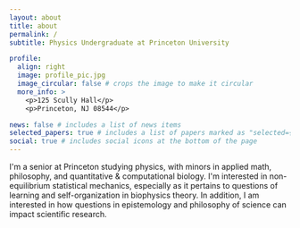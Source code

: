 ```yaml
---
layout: about
title: about
permalink: /
subtitle: Physics Undergraduate at Princeton University

profile:
  align: right
  image: profile_pic.jpg
  image_circular: false # crops the image to make it circular
  more_info: >
    <p>125 Scully Hall</p>
    <p>Princeton, NJ 08544</p>

news: false # includes a list of news items
selected_papers: true # includes a list of papers marked as "selected={true}"
social: true # includes social icons at the bottom of the page
---
```


I'm a senior at Princeton studying physics, with minors in applied math, philosophy, and quantitative & computational biology. I'm interested in non-equilibrium statistical mechanics, especially as it pertains to questions of learning and self-organization in biophysics theory. In addition, I am interested in how questions in epistemology and philosophy of science can impact scientific research. 

<!-- Write your biography here. Tell the world about yourself. Link to your favorite [subreddit](http://reddit.com). You can put a picture in, too. The code is already in, just name your picture `prof_pic.jpg` and put it in the `img/` folder.

Put your address / P.O. box / other info right below your picture. You can also disable any of these elements by editing `profile` property of the YAML header of your `_pages/about.md`. Edit `_bibliography/papers.bib` and Jekyll will render your [publications page](/al-folio/publications/) automatically.

Link to your social media connections, too. This theme is set up to use [Font Awesome icons](https://fontawesome.com/) and [Academicons](https://jpswalsh.github.io/academicons/), like the ones below. Add your Facebook, Twitter, LinkedIn, Google Scholar, or just disable all of them.
 -->